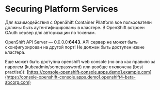 # Securing Platform Services

Для взаимодействия с OpenShift Container Pllatform все пользователи должны быть аутентифицированы в кластере. В OpenShift встроен OAuth сервер для авторизации по токенам.

OpenShift API Server — 0.0.0.0:**6443**. API сервер не может быть сконфигурирован на другой порт! Не должен быть доступен извне кластера.

Еще может быть доступна openshift web console (но она как правило за паролем (kubeadmin/somepassword) или вообще отключена (best practise)): [https://console-openshift-console.apps.demo1.example.com](https://console-openshift-console.apps.demo1.openshift4-beta-abcorp.com)
